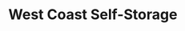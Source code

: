 ---
title: "West Coast Self-Storage"
url: /portland/west-coast-self-storage/
shop: storage rental
---